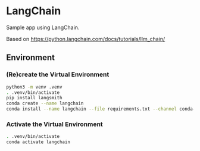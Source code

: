 # LangChain

Sample app using LangChain.

Based on https://python.langchain.com/docs/tutorials/llm_chain/

## Environment

### (Re)create the Virtual Environment

```bash
python3 -m venv .venv
. .venv/bin/activate
pip install langsmith
conda create --name langchain
conda install --name langchain --file requirements.txt --channel conda-forge
```

### Activate the Virtual Environment

```bash
. .venv/bin/activate
conda activate langchain
```
